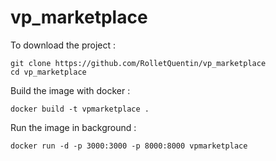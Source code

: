 # vp_marketplace

To download the project :
```
git clone https://github.com/RolletQuentin/vp_marketplace
cd vp_marketplace
```

Build the image with docker :
```
docker build -t vpmarketplace .
```

Run the image in background :
```
docker run -d -p 3000:3000 -p 8000:8000 vpmarketplace
```
